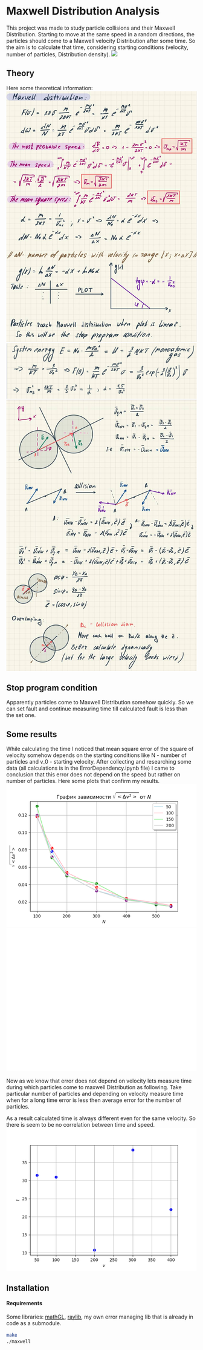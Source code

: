 # Maxwell Distribution Analysis
This project was made to study particle collisions and their Maxwell Distribution.
Starting to move at the same speed in a random directions, the particles
should come to a Maxwell velocity Distribution after some time. 
So the aim is to calculate that time, considering starting conditions (velocity, 
number of particles, Distribution density).
![](output.gif)

## Theory

Here some theoretical information:
![Maxwell Distribution](image/maxwell1.jpg)
![Maxwell Distribution](image/maxwell2.jpg)
![Balls collision](image/maxwell3.jpg)

## Stop program condition 
Apparently particles come to Maxwell Distribution somehow quickly.
So we can set fault and continue measuring time till calculated fault is less than the set one.

## Some results
While calculating the time I noticed that mean square error of the square of velocity somehow depends on the starting conditions like N - number of particles and 
v_0 - starting velocity. After collecting and researching some data (all calculations is in the ErrorDependency.ipynb file) I came to conclusion that this error does not depend on the speed but rather on number of particles. Here some plots that confirm my results.
![ErrorDependency](./image/ErrorVelocity.png)
![ErrorDependency](./image/linear.png)

Now as we know that error does not depend on velocity lets measure time during which particles come to maxwell Distribution as following. Take particular number of particles and depending on velocity measure time when for a long time error is less then average error for the number of particles.

As a result calculated time is always different even for the same velocity. So there is seem to be no correlation between time and speed.
![time](./image/time.png)

## Installation
#### Requirements
Some libraries: [mathGL](https://mathgl.sourceforge.net/doc_en/Main.html), [raylib](https://www.raylib.com/index.html), my own error managing lib that is already
in code as a submodule.
````bash
make
./maxwell
